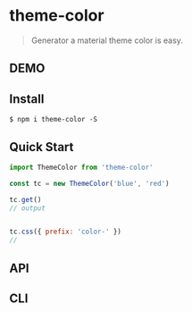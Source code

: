 # theme-color
> Generator a material theme color is easy.

## DEMO


## Install
```shell
$ npm i theme-color -S
```

## Quick Start
```javascript
import ThemeColor from 'theme-color'

const tc = new ThemeColor('blue', 'red')

tc.get()
// output


tc.css({ prefix: 'color-' })
//
```

## API

## CLI
